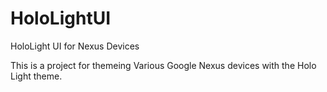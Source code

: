 HoloLightUI
===========

HoloLight UI for Nexus Devices

This is a project for themeing Various Google Nexus devices with the Holo Light theme. 


